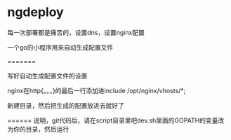 ngdeploy
========

每一次部署都是痛苦的，设置dns，设置nginx配置

一个go的小程序用来自动生成配置文件

=======

写好自动生成配置文件的设置


nginx在http{。。。}的最后一行添加进include /opt/nginx/vhosts/*;

新建目录，然后把生成的配置放进去就好了


======
说明，git代码后，请在script目录里吧dev.sh里面的GOPATH的变量改为你的目录，然后运行

